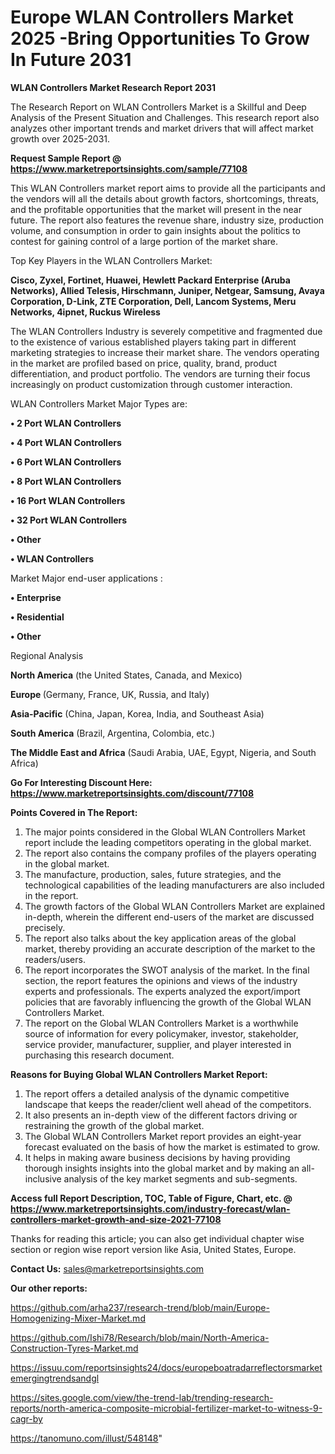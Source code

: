 # Europe WLAN Controllers Market 2025 -Bring Opportunities To Grow In Future 2031

<strong>WLAN Controllers Market Research Report 2031</strong>

The Research Report on WLAN Controllers Market is a Skillful and Deep Analysis of the Present Situation and Challenges. This research report also analyzes other important trends and market drivers that will affect market growth over 2025-2031.

<strong>Request Sample Report @ <a href=https://www.marketreportsinsights.com/sample/77108>https://www.marketreportsinsights.com/sample/77108</a></strong>

This WLAN Controllers market report aims to provide all the participants and the vendors will all the details about growth factors, shortcomings, threats, and the profitable opportunities that the market will present in the near future. The report also features the revenue share, industry size, production volume, and consumption in order to gain insights about the politics to contest for gaining control of a large portion of the market share.

Top Key Players in the WLAN Controllers Market:

<strong>Cisco, Zyxel, Fortinet, Huawei, Hewlett Packard Enterprise (Aruba Networks), Allied Telesis, Hirschmann, Juniper, Netgear, Samsung, Avaya Corporation, D-Link, ZTE Corporation, Dell, Lancom Systems, Meru Networks, 4ipnet, Ruckus Wireless</strong>

The WLAN Controllers Industry is severely competitive and fragmented due to the existence of various established players taking part in different marketing strategies to increase their market share. The vendors operating in the market are profiled based on price, quality, brand, product differentiation, and product portfolio. The vendors are turning their focus increasingly on product customization through customer interaction.

WLAN Controllers Market Major Types are:

<strong>• 2 Port WLAN Controllers

• 4 Port WLAN Controllers

• 6 Port WLAN Controllers

• 8 Port WLAN Controllers

• 16 Port WLAN Controllers

• 32 Port WLAN Controllers

• Other

• WLAN Controllers</strong>

Market Major end-user applications :

<strong>• Enterprise

• Residential

• Other</strong>

Regional Analysis

</u><strong><b>North America</b></strong> (the United States, Canada, and Mexico)

<strong><b>Europe </b></strong>(Germany, France, UK, Russia, and Italy)

<strong><b>Asia-Pacific</b></strong> (China, Japan, Korea, India, and Southeast Asia)

<strong><b>South America</b></strong> (Brazil, Argentina, Colombia, etc.)

<strong><b>The Middle East and Africa</b></strong> (Saudi Arabia, UAE, Egypt, Nigeria, and South Africa)

<strong>Go For Interesting Discount Here: <a href=https://www.marketreportsinsights.com/discount/77108>https://www.marketreportsinsights.com/discount/77108</a></strong>

<strong>Points Covered in The Report:</strong>
<ol>
  <li>The major points considered in the Global WLAN Controllers Market report include the leading competitors operating in the global market.</li>
  <li>The report also contains the company profiles of the players operating in the global market.</li>
  <li>The manufacture, production, sales, future strategies, and the technological capabilities of the leading manufacturers are also included in the report.</li>
  <li>The growth factors of the Global WLAN Controllers Market are explained in-depth, wherein the different end-users of the market are discussed precisely.</li>
  <li>The report also talks about the key application areas of the global market, thereby providing an accurate description of the market to the readers/users.</li>
  <li>The report incorporates the SWOT analysis of the market. In the final section, the report features the opinions and views of the industry experts and professionals. The experts analyzed the export/import policies that are favorably influencing the growth of the Global WLAN Controllers Market.</li>
  <li>The report on the Global WLAN Controllers Market is a worthwhile source of information for every policymaker, investor, stakeholder, service provider, manufacturer, supplier, and player interested in purchasing this research document.</li>
</ol>
<strong>Reasons for Buying Global WLAN Controllers Market Report:</strong>

<ol>
  <li>The report offers a detailed analysis of the dynamic competitive landscape that keeps the reader/client well ahead of the competitors.</li>
  <li>It also presents an in-depth view of the different factors driving or restraining the growth of the global market.</li>
  <li>The Global WLAN Controllers Market report provides an eight-year forecast evaluated on the basis of how the market is estimated to grow.</li>
  <li>It helps in making aware business decisions by having providing thorough insights insights into the global market and by making an all-inclusive analysis of the key market segments and sub-segments.</li>
</ol>
<strong>Access full Report Description, TOC, Table of Figure, Chart, etc. @ <a href=https://www.marketreportsinsights.com/industry-forecast/wlan-controllers-market-growth-and-size-2021-77108>https://www.marketreportsinsights.com/industry-forecast/wlan-controllers-market-growth-and-size-2021-77108</a></strong>


Thanks for reading this article; you can also get individual chapter wise section or region wise report version like Asia, United States, Europe.

<strong>Contact Us:</strong>
sales@marketreportsinsights.com

<strong>Our other reports:</strong>

<a href=https://github.com/arha237/research-trend/blob/main/Europe-Homogenizing-Mixer-Market.md>https://github.com/arha237/research-trend/blob/main/Europe-Homogenizing-Mixer-Market.md</a>

<a href=https://github.com/Ishi78/Research/blob/main/North-America-Construction-Tyres-Market.md>https://github.com/Ishi78/Research/blob/main/North-America-Construction-Tyres-Market.md</a>

<a href=https://issuu.com/reportsinsights24/docs/europeboatradarreflectorsmarketemergingtrendsandgl>https://issuu.com/reportsinsights24/docs/europeboatradarreflectorsmarketemergingtrendsandgl</a>

<a href=https://sites.google.com/view/the-trend-lab/trending-research-reports/north-america-composite-microbial-fertilizer-market-to-witness-9-cagr-by>https://sites.google.com/view/the-trend-lab/trending-research-reports/north-america-composite-microbial-fertilizer-market-to-witness-9-cagr-by</a>

<a href=https://tanomuno.com/illust/548148>https://tanomuno.com/illust/548148</a>"
